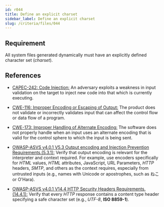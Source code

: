 ```yaml
---
id: r044
title: Define an explicit charset
sidebar_label: Define an explicit charset
slug: /criteria/files/044
---
```


## Requirement

All system files generated dynamically
must have an explicitly defined character set (*charset*).

## References

- [CAPEC-242: Code Injection:](http://capec.mitre.org/data/definitions/242.html)
An adversary exploits a weakness in input validation on the target to inject
new code into that which is currently executing.

- [CWE-116: Improper Encoding or Escaping of Output:](https://cwe.mitre.org/data/definitions/116.html)
The product does not validate or incorrectly validates input that can affect
the control flow or data flow of a program.

- [CWE-173: Improper Handling of Alternate Encoding:](https://cwe.mitre.org/data/definitions/173.html)
The software does not properly handle when an input uses an alternate encoding
that is valid for the control sphere to which the input is being sent.

- [OWASP-ASVS v4.0.1 V5.3 Output encoding and Injection Prevention Requirements.(5.3.1):](https://owasp.org/www-project-application-security-verification-standard/)
Verify that output encoding is relevant for the interpreter and context
required.
For example, use encoders specifically for *HTML* values, *HTML* attributes,
JavaScript, URL Parameters, *HTTP* headers, *SMTP*, and others as the context
requires, especially from untrusted inputs
(e.g., names with Unicode or apostrophes, such as ねこ or O'Hara).

- [OWASP-ASVS v4.0.1 V14.4 HTTP Security Headers Requirements.(14.4.1):](https://owasp.org/www-project-application-security-verification-standard/)
Verify that every *HTTP* response contains a content type header specifying a
safe character set (e.g., *UTF-8*, **ISO 8859-1**).

